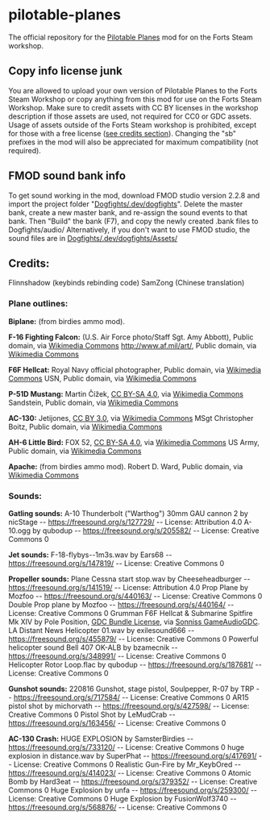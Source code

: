 # pilotable-planes
 The official repository for the [Pilotable Planes](https://steamcommunity.com/sharedfiles/filedetails/?id=3205783103) mod for on the Forts Steam workshop.


## Copy info license junk
You are allowed to upload your own version of Pilotable Planes to the Forts Steam Workshop or copy anything from this mod for use on the Forts Steam Workshop.
Make sure to credit assets with CC BY licenses in the workshop description if those assets are used, not required for CC0 or GDC assets.
Usage of assets outside of the Forts Steam workshop is prohibited, except for those with a free license ([see credits section](https://github.com/SamsterBirdies/pilotable-planes?tab=readme-ov-file#credits)).
Changing the "sb" prefixes in the mod will also be appreciated for maximum compatibility (not required).

## FMOD sound bank info
To get sound working in the mod, download FMOD studio version 2.2.8 and import the project folder "[Dogfights/.dev/dogfights](Dogfights/.dev/dogfights)".
Delete the master bank, create a new master bank, and re-assign the sound events to that bank.
Then "Build" the bank (F7), and copy the newly created .bank files to Dogfights/audio/
Alternatively, if you don't want to use FMOD studio, the sound files are in [Dogfights/.dev/dogfights/Assets/](Dogfights/.dev/dogfights/Assets/)

## Credits:
Flinnshadow (keybinds rebinding code)
SamZong (Chinese translation)
### Plane outlines:
**Biplane:** (from birdies ammo mod).

**F-16 Fighting Falcon:** (U.S. Air Force photo/Staff Sgt. Amy Abbott), Public domain, via [Wikimedia Commons](https://commons.wikimedia.org/wiki/File:Egyptian_Air_Force_F-16_Fighting_Falcon.jpg)
http://www.af.mil/art/, Public domain, via [Wikimedia Commons](https://commons.wikimedia.org/wiki/File:General_Dynamics_F-16_Fighting_Falcon_3-view_line_drawing.svg)

**F6F Hellcat:** Royal Navy official photographer, Public domain, via [Wikimedia Commons](https://commons.wikimedia.org/wiki/File:Hellcats_1840_NAS_in_flight_1944.jpg)
USN, Public domain, via [Wikimedia Commons](https://commons.wikimedia.org/wiki/File:F6F-5N_NAS_Jax_1944-45.jpg)

**P-51D Mustang:** Martin Čížek, [CC BY-SA 4.0](https://creativecommons.org/licenses/by-sa/4.0), via [Wikimedia Commons](https://commons.wikimedia.org/wiki/File:P-51D_Urban_Drew.jpg)
Sandstein, Public domain, via [Wikimedia Commons](https://commons.wikimedia.org/wiki/File:Swiss_Air_Force_P-51_Mustang_side_view.jpg)

**AC-130:** Jetijones, [CC BY 3.0](https://creativecommons.org/licenses/by/3.0), via [Wikimedia Commons](https://commons.wikimedia.org/wiki/File:Lockheed_Martin_AC-130U_Line_Drawing.svg)
MSgt Christopher Boitz, Public domain, via [Wikimedia Commons](https://commons.wikimedia.org/wiki/File:AC-130_(5872).jpg)

**AH-6 Little Bird:** FOX 52, [CC BY-SA 4.0](https://creativecommons.org/licenses/by-sa/4.0), via [Wikimedia Commons](https://commons.wikimedia.org/wiki/File:Boeing_MH-6_orthographical_image.svg)
US Army, Public domain, via [Wikimedia Commons](https://commons.wikimedia.org/wiki/File:MH-6_little-bird_arch._1994.jpg)

**Apache:** (from birdies ammo mod).
Robert D. Ward, Public domain, via [Wikimedia Commons](https://commons.wikimedia.org/wiki/File:YAH-64_1982_01759-1_cr.jpg)

### Sounds:
**Gatling sounds:** A-10 Thunderbolt ("Warthog") 30mm GAU cannon 2 by nicStage -- https://freesound.org/s/127729/ -- License: Attribution 4.0
A-10.ogg by qubodup -- https://freesound.org/s/205582/ -- License: Creative Commons 0

**Jet sounds:** F-18-flybys--1m3s.wav by Ears68 -- https://freesound.org/s/147819/ -- License: Creative Commons 0

**Propeller sounds:** Plane Cessna start stop.wav by Cheeseheadburger -- https://freesound.org/s/141519/ -- License: Attribution 4.0
Prop Plane by Mozfoo -- https://freesound.org/s/440163/ -- License: Creative Commons 0
Double Prop plane by Mozfoo -- https://freesound.org/s/440164/ -- License: Creative Commons 0
Grumman F6F Hellcat & Submarine Spitfire Mk XIV by Pole Position, [GDC Bundle License](https://sonniss.com/gdc-bundle-license/), via [Sonniss GameAudioGDC](https://sonniss.com/gameaudiogdc).
LA Distant News Helicopter 01.wav by exilesound666 -- https://freesound.org/s/455879/ -- License: Creative Commons 0
Powerful helicopter sound Bell 407 OK-ALB by bzamecnik -- https://freesound.org/s/348991/ -- License: Creative Commons 0
Helicopter Rotor Loop.flac by qubodup -- https://freesound.org/s/187681/ -- License: Creative Commons 0

**Gunshot sounds:** 220816 Gunshot, stage pistol, Soulpepper, R-07 by TRP -- https://freesound.org/s/717584/ -- License: Creative Commons 0
AR15 pistol shot by michorvath -- https://freesound.org/s/427598/ -- License: Creative Commons 0
Pistol Shot by LeMudCrab -- https://freesound.org/s/163456/ -- License: Creative Commons 0

**AC-130 Crash:** HUGE EXPLOSION by SamsterBirdies -- https://freesound.org/s/733120/ -- License: Creative Commons 0
huge explosion in distance.wav by SuperPhat -- https://freesound.org/s/417691/ -- License: Creative Commons 0
Realistic Gun-Fire by Mr_KeybOred -- https://freesound.org/s/414023/ -- License: Creative Commons 0
Atomic Bomb by Hard3eat -- https://freesound.org/s/379352/ -- License: Creative Commons 0
Huge Explosion by unfa -- https://freesound.org/s/259300/ -- License: Creative Commons 0
Huge Explosion by FusionWolf3740 -- https://freesound.org/s/568876/ -- License: Creative Commons 0
